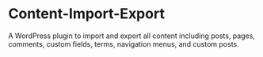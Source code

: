 # Content-Import-Export
A WordPress plugin to import and export all content including posts, pages, comments, custom fields, terms, navigation menus, and custom posts.
